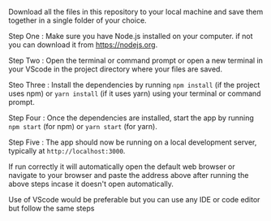 Download all the files in this repository to your local machine and save them together in a single folder of your choice.

Step One : Make sure you have Node.js installed on your computer. if not you can download it from https://nodejs.org.

Step Two : Open the terminal or command prompt or open a new terminal in your VScode in the project directory where your files are saved.

Steo Three : Install the dependencies by running `npm install` (if the project uses npm) or `yarn install` (if it uses yarn) using your terminal or command prompt.

Step Four : Once the dependencies are installed, start the app by running `npm start` (for npm) or `yarn start` (for yarn).

Step Five : The app should now be running on a local development server, typically at `http://localhost:3000`.

If run correctly it will automatically open the default web browser or navigate to your browser and paste the address above after running the above steps incase it doesn't open automatically.

Use of VScode would be preferable but you can use any IDE or code editor but follow the same steps


